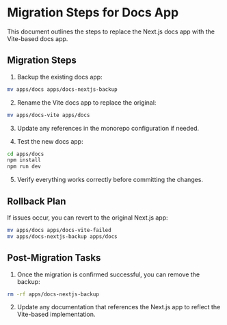 # Migration Steps for Docs App

This document outlines the steps to replace the Next.js docs app with the Vite-based docs app.

## Migration Steps

1. Backup the existing docs app:
```bash
mv apps/docs apps/docs-nextjs-backup
```

2. Rename the Vite docs app to replace the original:
```bash
mv apps/docs-vite apps/docs
```

3. Update any references in the monorepo configuration if needed.

4. Test the new docs app:
```bash 
cd apps/docs
npm install
npm run dev
```

5. Verify everything works correctly before committing the changes.

## Rollback Plan

If issues occur, you can revert to the original Next.js app:
```bash
mv apps/docs apps/docs-vite-failed
mv apps/docs-nextjs-backup apps/docs
```

## Post-Migration Tasks

1. Once the migration is confirmed successful, you can remove the backup:
```bash
rm -rf apps/docs-nextjs-backup
```

2. Update any documentation that references the Next.js app to reflect the Vite-based implementation.
